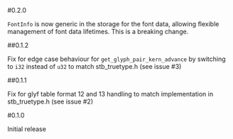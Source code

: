 #0.2.0

`FontInfo` is now generic in the storage for the font data, allowing flexible
management of font data lifetimes. This is a breaking change.

##0.1.2

Fix for edge case behaviour for `get_glyph_pair_kern_advance` by switching to
`i32` instead of `u32` to match stb_truetype.h (see issue #3)

##0.1.1

Fix for glyf table format 12 and 13 handling to match implementation in
stb_truetype.h (see issue #2)

#0.1.0

Initial release
